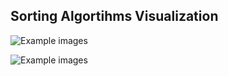## Sorting Algortihms Visualization

![Example images](/../screens/v1.png?raw=true "Sorting")


![Example images](/../screens/v2.png?raw=true "Sorting")
